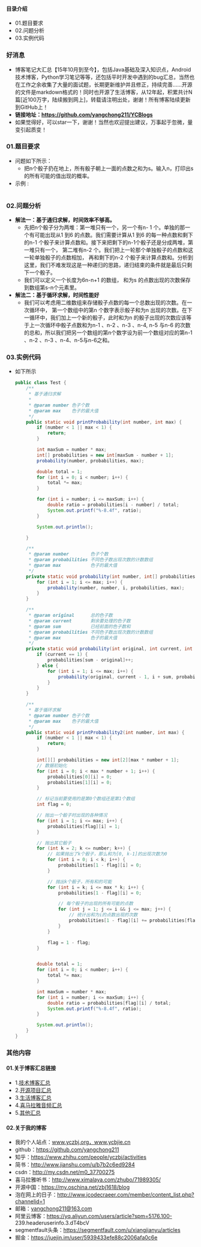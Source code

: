 #### 目录介绍
- 01.题目要求
- 02.问题分析
- 03.实例代码



### 好消息
- 博客笔记大汇总【15年10月到至今】，包括Java基础及深入知识点，Android技术博客，Python学习笔记等等，还包括平时开发中遇到的bug汇总，当然也在工作之余收集了大量的面试题，长期更新维护并且修正，持续完善……开源的文件是markdown格式的！同时也开源了生活博客，从12年起，积累共计N篇[近100万字，陆续搬到网上]，转载请注明出处，谢谢！所有博客陆续更新到GitHub上！
- **链接地址：https://github.com/yangchong211/YCBlogs**
- 如果觉得好，可以star一下，谢谢！当然也欢迎提出建议，万事起于忽微，量变引起质变！






### 01.题目要求
- 问题如下所示：
    - 把n个骰子扔在地上，所有骰子朝上一面的点数之和为s。输入n，打印出s 的所有可能的值出现的概率。
- 示例 :
    ```

    ```




### 02.问题分析
- **解法一：基于通归求解，时间效率不够高。**
    - 先把n个骰子分为两堆：第一堆只有一个，另一个有n- 1 个。单独的那一个有可能出现从1 到6 的点数。我们需要计算从1 到6 的每一种点数和剩下的n-1 个骰子来计算点数和。接下来把剩下的n-1个骰子还是分成两堆，第一堆只有一个， 第二堆有n-2 个。我们把上一轮那个单独骰子的点数和这一轮单独骰子的点数相加， 再和剩下的n-2 个骰子来计算点数和。分析到这里，我们不难发现这是一种递归的思路，递归结束的条件就是最后只剩下一个骰子。
    - 我们可以定义一个长度为6n-n+1 的数组， 和为s 的点数出现的次数保存到数组第s-n个元素里。
- **解法二：基于循环求解，时间性能好**
    - 我们可以考虑用二维数组来存储骰子点数的每一个总数出现的次数。在一次循环中， 第一个数组中的第n 个数字表示骰子和为n 出现的次数。在下一循环中，我们加上一个新的骰子，此时和为n 的骰子出现的次数应该等于上一次循环中骰子点数和为n-1 、n-2 、n-3 、n-4, n-5 与n-6 的次数的总和，所以我们把另一个数组的第n个数字设为前一个数组对应的第n-1 、n-2 、n-3 、n-4、n-5与n-6之和。


### 03.实例代码
- 如下所示
    ```java
    public class Test {
        /**
         * 基于通归求解
         *
         * @param number 色子个数
         * @param max    色子的最大值
         */
        public static void printProbability(int number, int max) {
            if (number < 1 || max < 1) {
                return;
            }
    
            int maxSum = number * max;
            int[] probabilities = new int[maxSum - number + 1];
            probability(number, probabilities, max);
    
            double total = 1;
            for (int i = 0; i < number; i++) {
                total *= max;
            }
    
            for (int i = number; i <= maxSum; i++) {
                double ratio = probabilities[i - number] / total;
                System.out.printf("%-8.4f", ratio);
            }
    
            System.out.println();
    
        }
    
        /**
         * @param number        色子个数
         * @param probabilities 不同色子数出现次数的计数数组
         * @param max           色子的最大值
         */
        private static void probability(int number, int[] probabilities, int max) {
            for (int i = 1; i <= max; i++) {
                probability(number, number, i, probabilities, max);
            }
        }
    
        /**
         * @param original      总的色子数
         * @param current       剩余要处理的色子数
         * @param sum           已经前面的色子数和
         * @param probabilities 不同色子数出现次数的计数数组
         * @param max           色子的最大值
         */
        private static void probability(int original, int current, int sum, int[] probabilities, int max) {
            if (current == 1) {
                probabilities[sum - original]++;
            } else {
                for (int i = 1; i <= max; i++) {
                    probability(original, current - 1, i + sum, probabilities, max);
                }
            }
        }
    
        /**
         * 基于循环求解
         * @param number 色子个数
         * @param max    色子的最大值
         */
        public static void printProbability2(int number, int max) {
            if (number < 1 || max < 1) {
                return;
            }
    
            int[][] probabilities = new int[2][max * number + 1];
            // 数据初始化
            for (int i = 0; i < max * number + 1; i++) {
                probabilities[0][i] = 0;
                probabilities[1][i] = 0;
            }
    
            // 标记当前要使用的是第0个数组还是第1个数组
            int flag = 0;
    
            // 抛出一个骰子时出现的各种情况
            for (int i = 1; i <= max; i++) {
                probabilities[flag][i] = 1;
            }
    
            // 抛出其它骰子
            for (int k = 2; k <= number; k++) {
                // 如果抛出了k个骰子，那么和为[0, k-1]的出现次数为0
                for (int i = 0; i < k; i++) {
                    probabilities[1 - flag][i] = 0;
                }
    
                // 抛出k个骰子，所有和的可能
                for (int i = k; i <= max * k; i++) {
                    probabilities[1 - flag][i] = 0;
    
                    // 每个骰子的出现的所有可能的点数
                    for (int j = 1; j <= i && j <= max; j++) {
                        // 统计出和为i的点数出现的次数
                        probabilities[1 - flag][i] += probabilities[flag][i - j];
                    }
                }
    
                flag = 1 - flag;
            }
    
    
            double total = 1;
            for (int i = 0; i < number; i++) {
                total *= max;
            }
    
            int maxSum = number * max;
            for (int i = number; i <= maxSum; i++) {
                double ratio = probabilities[flag][i] / total;
                System.out.printf("%-8.4f", ratio);
            }
    
            System.out.println();
        }
    }
    ```






### 其他内容
#### 01.关于博客汇总链接
- 1.[技术博客汇总](https://www.jianshu.com/p/614cb839182c)
- 2.[开源项目汇总](https://blog.csdn.net/m0_37700275/article/details/80863574)
- 3.[生活博客汇总](https://blog.csdn.net/m0_37700275/article/details/79832978)
- 4.[喜马拉雅音频汇总](https://www.jianshu.com/p/f665de16d1eb)
- 5.[其他汇总](https://www.jianshu.com/p/53017c3fc75d)



#### 02.关于我的博客
- 我的个人站点：www.yczbj.org，www.ycbjie.cn
- github：https://github.com/yangchong211
- 知乎：https://www.zhihu.com/people/yczbj/activities
- 简书：http://www.jianshu.com/u/b7b2c6ed9284
- csdn：http://my.csdn.net/m0_37700275
- 喜马拉雅听书：http://www.ximalaya.com/zhubo/71989305/
- 开源中国：https://my.oschina.net/zbj1618/blog
- 泡在网上的日子：http://www.jcodecraeer.com/member/content_list.php?channelid=1
- 邮箱：yangchong211@163.com
- 阿里云博客：https://yq.aliyun.com/users/article?spm=5176.100- 239.headeruserinfo.3.dT4bcV
- segmentfault头条：https://segmentfault.com/u/xiangjianyu/articles
- 掘金：https://juejin.im/user/5939433efe88c2006afa0c6e










